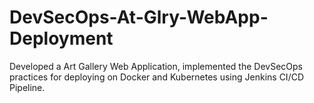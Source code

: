# DevSecOps-At-Glry-WebApp-Deployment
Developed a Art Gallery Web Application, implemented the DevSecOps practices for deploying on Docker and Kubernetes using Jenkins CI/CD Pipeline.
